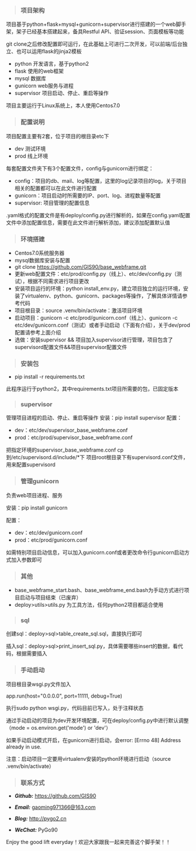 > ### 项目架构

项目基于python+flask+mysql+gunicorn+supervisor进行搭建的一个web脚手架，架子已经基本搭建起来，备具Restful API、验证session、页面模板等功能

git clone之后修改配置即可运行，在此基础上可进行二次开发，可以前端/后台独立、也可以运用flask的jinja2模板

  - python 开发语言，基于python2
  - flask 使用的web框架
  - mysql 数据库
  - gunicorn web服务与进程
  - supervisor 项目启动、停止、重启等操作

项目主要运行于Linux系统上，本人使用Centos7.0

> ### 配置说明

项目配置主要有2套，位于项目的根目录etc下
  - dev 测试环境
  - prod 线上环境

每套配置文件夹下有3个配置文件，config与gunicorn进行绑定：
  - config：项目的db、mail、log等配置，这里的log记录项目的log，关于项目相关的配置都可以在此文件进行配置
  - gunicorn：项目启动时所需要的IP、port、log、进程数量等配置
  - supervisor: 项目管理的配置信息

.yaml格式的配置文件是有deploy/config.py进行解析的，如果在config.yaml配置文件中添加配置信息，需要在此文件进行解析添加，建议添加配置默认值

> ### 环境搭建

  - Centos7.0系统服务器
  - mysql数据库安装与配置
  - git clone https://github.com/GIS90/base_webframe.git
  - 更新web配置文件：etc/prod/config.py（线上）、etc/dev/config.py（测试），根据不同需求进行项目更改
  - 安装项目运行的环境：python install_env.py，建立项目独立的运行环境，安装了virtualenv、python、gunicorn、packages等操作，了解具体详情请参考代码
  - 项目根目录：source .venv/bin/activate：激活项目环境
  - 启动项目：gunicorn -c etc/prod/gunicorn.conf（线上）、gunicorn -c etc/dev/gunicorn.conf（测试）或者手动启动（下面有介绍），关于dev/prod配置请参考上面介绍
  - 选做：安装supervisor && 项目加入supervisor进行管理，项目包含了supervisord配置文件&&项目supervisor配置文件

> ### 安装包

  - pip install -r requirements.txt

此程序运行于python2，其中requirements.txt项目所需要的包，已固定版本

> ### supervisor

管理项目进程的启动、停止、重启等操作
安装：pip install supervisor
配置：
  - dev：etc/dev/supervisor_base_webframe.conf
  - prod：etc/prod/supervisor_base_webframe.conf

把指定环境的supervisor_base_webframe.conf cp到/etc/supervisord.d/include/*下
项目root根目录下有supervisord.conf文件，用来配置supervisord

> ### 管理gunicorn

负责web项目进程、服务

安装：pip install gunicorn

配置：
  - dev：etc/dev/gunicorn.conf
  - prod：etc/prod/gunicorn.conf

如需特别项目启动信息，可以加入gunicorn.conf或者更改命令行gunicorn启动方式加入参数即可

> ### 其他

  - base_webframe_start.bash、base_webframe_end.bash为手动方式进行项目启动与项目结束（已废弃）
  - deploy>utils>utils.py 为工具方法，任何python2项目都适合使用

> ### sql

创建sql：deploy>sql>table_create_sql.sql，直接执行即可

插入sql：deploy>sql>print_insert_sql.py，具体需要哪些insert的数据，看代码，根据需要插入

> ### 手动启动

项目根目录wsgi.py文件加入

app.run(host="0.0.0.0", port=11111, debug=True)

执行sudo python wsgi.py，代码目前已写入，处于注释状态

通过手动启动的项目为dev开发环境配置，可在deploy/config.py中进行默认调整（mode = os.environ.get('mode') or 'dev'）

如果手动启动模式开启，在gunicorn进行启动，会error: [Errno 48] Address already in use.

注意：启动项目一定要用virtualenv安装的python环境进行启动（source .venv/bin/activate）

> ### 联系方式

* ***Github:*** https://github.com/GIS90

* ***Email:*** gaoming971366@163.com

* ***Blog:*** http://pygo2.cn

* ***WeChat:*** PyGo90


Enjoy the good lift everyday！欢迎大家跟我一起来完善这个脚手架！！
